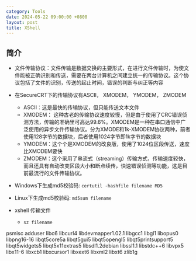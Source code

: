 ```yaml
---
category: Tools
date: 2024-05-22 09:00:00 +0800
layout: post
title: XShell
---
```

## 简介

+ 文件传输协议：文件传输是数据交换的主要形式，在进行文件传输时，为使文件能被正确识别和传送，需要在两台计算机之间建立统一的传输协议。这个协议包括了文件的识别，传送的起止时间，错误的判断与纠正等内容

+ 在SecureCRT下的传输协议有ASCII， XMODEM， YMODEM， ZMODEM
  + ASCII：这是最快的传输协议，但只能传送文本文件
  + XMODEM： 这种古老的传输协议速度较慢，但是由于使用了CRC错误侦测方法，传输的准确里可高达99.6%。XMODEM是一种在串口通信中广泛使用的异步文件传输协议。分为XMODE和1k-XMODEM协议两种，前者使用128字节的数据块，后者使用1024字节即1k字节的数据块
  + YMODEM：这个个是XMODEM的改良版，使用了1024位区段传送，速度比XMODEM要快
  + ZMODEM：这个采用了串流式（streaming）传输方式，传输速度较快，而且还具有自动改变区段大小和断点续传，快速错误侦测等功能，这是目前最流行的文件传输协议。

+ Windows下生成md5校验码: `certutil -hashfile filename MD5`
+ Linux下生成md5校验码: `md5sum filename`

+ xshell 传输文件
  + `sz filename`


psmisc adduser libc6  libcurl4  libdevmapper1.02.1 libgcc1  libgl1 libopus0  libpng16-16 libqt5core5a libqt5gui5 libqt5opengl5  libqt5printsupport5  libqt5widgets5  libqt5x11extras5 libsdl1.2debian  libssl1.1 libstdc++6 libvpx5 libx11-6 libxcb1 libxcursor1 libxext6 libxml2 libxt6 zlib1g